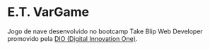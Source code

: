 # E.T. VarGame
Jogo de nave desenvolvido no bootcamp Take Blip Web Developer promovido pela
[DIO (Digital Innovation One)](https://web.dio.me).


